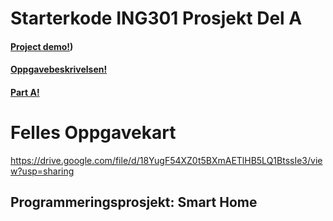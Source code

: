 # Starterkode ING301 Prosjekt Del A

#### [Project demo!](https://github.com/selabhvl/ing301public/blob/main/project/demo.md))
#### [Oppgavebeskrivelsen!](https://github.com/selabhvl/ing301public/blob/main/project/index.md)
#### [Part A!](https://github.com/selabhvl/ing301public/blob/main/project/part_A.md)

# Felles Oppgavekart
https://drive.google.com/file/d/18YugF54XZ0t5BXmAETlHB5LQ1BtssIe3/view?usp=sharing


## Programmeringsprosjekt: Smart Home


